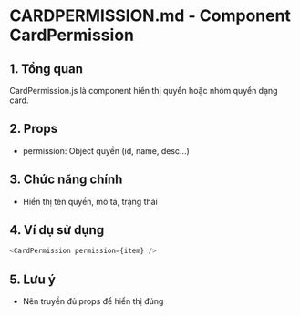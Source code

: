 # CARDPERMISSION.md - Component CardPermission

## 1. Tổng quan
CardPermission.js là component hiển thị quyền hoặc nhóm quyền dạng card.

## 2. Props
- permission: Object quyền (id, name, desc...)

## 3. Chức năng chính
- Hiển thị tên quyền, mô tả, trạng thái

## 4. Ví dụ sử dụng
```js
<CardPermission permission={item} />
```

## 5. Lưu ý
- Nên truyền đủ props để hiển thị đúng